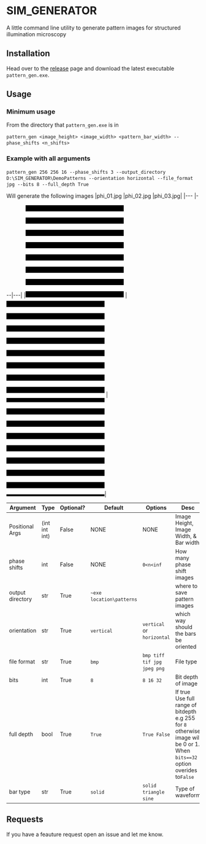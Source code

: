 # SIM_GENERATOR

A little command line utility to generate pattern images for structured illumination microscopy

## Installation

Head over to the [release](https://github.com/bradday4/SIM_GENERATOR/releases) page and download the latest executable `pattern_gen.exe`.

## Usage

### Minimum usage

From the directory that `pattern_gen.exe` is in

```Shell
pattern_gen <image_height> <image_width> <pattern_bar_width> --phase_shifts <n_shifts>
```

### Example with all arguments

```Shell
pattern_gen 256 256 16 --phase_shifts 3 --output_directory D:\SIM_GENERATOR\DemoPatterns --orientation horizontal --file_format jpg --bits 8 --full_depth True
```

Will generate the following images
|phi_01.jpg |phi_02.jpg |phi_03.jpg|
|--- |---|---|
|![](https://github.com/bradday4/SIM_GENERATOR/blob/main/DemoPatterns/phi_01.jpg) |![](https://github.com/bradday4/SIM_GENERATOR/blob/main/DemoPatterns/phi_02.jpg) |![](https://github.com/bradday4/SIM_GENERATOR/blob/main/DemoPatterns/phi_03.jpg)|

| Argument         | Type          | Optional? | Default                  | Options                     | Desc                                                                                                                         | Example                                    |
| ---------------- | ------------- | --------- | ------------------------ | --------------------------- | ---------------------------------------------------------------------------------------------------------------------------- | ------------------------------------------ |
| Positional Args  | (int int int) | False     | NONE                     | NONE                        | Image Height, Image Width, & Bar width                                                                                       | `1024 986 32`                              |
| phase shifts     | int           | False     | NONE                     | `0<n<inf`                   | How many phase shift images                                                                                                  | `--phase_shifts 5 `                        |
| output directory | str           | True      | `~exe location\patterns` |                             | where to save pattern images                                                                                                 | `--output_directory C:\Users\Thanos\Stuff` |
| orientation      | str           | True      | `vertical`               | `vertical` or `horizontal`  | which way should the bars be oriented                                                                                        | `--orientation vertical`                   |
| file format      | str           | True      | `bmp`                    | `bmp tiff tif jpg jpeg png` | File type                                                                                                                    | `--file_format tif`                        |
| bits             | int           | True      | `8`                      | `8 16 32`                   | Bit depth of image                                                                                                           | `--bits 16`                                |
| full depth       | bool          | True      | `True`                   | `True False`                | If true Use full range of bitdepth e.g 255 for `8` otherwise image will be 0 or 1. When `bits==32` option overides to`False` | `--full_depth True`                        |
| bar type         | str           | True      | `solid`                  | `solid triangle sine`       | Type of waveform                                                                                                             | `--sine`                                   |

## Requests

If you have a feauture request open an issue and let me know.
